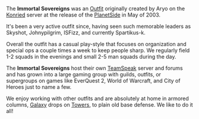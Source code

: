 The **Immortal Sovereigns** was an [Outfit](../terminology/Outfit.md) originally
created by Aryo on the [Konried](../etc/Konried.md) server at the release of the
[PlanetSide](../etc/PlanetSide.md) in May of 2003.

It's been a very active outfit since, having seen such memorable leaders as
Skyshot, Johnypilgrim, ISFizz, and currently Spartikus-k.

Overall the outfit has a casual play-style that focuses on organization and
special ops a couple times a week to keep people sharp. We regularly field 1-2
squads in the evenings and small 2-5 man squads during the day.

The **Immortal Sovereigns** host their own [TeamSpeak](../etc/TeamSpeak.md)
server and forums and has grown into a large gaming group with guilds, outfits,
or supergroups on games like EverQuest 2, World of Warcraft, and City of Heroes
just to name a few.

We enjoy working with other outfits and are absolutely at home in armored
columns, [Galaxy](../vehicles/Galaxy.md) drops on
[Towers](../locations/Towers.md), to plain old base defense. We like to do it
all!
